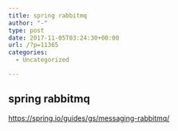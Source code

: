 ```yaml
---
title: spring rabbitmq
author: "-"
type: post
date: 2017-11-05T03:24:30+00:00
url: /?p=11365
categories:
  - Uncategorized

---
```

## spring rabbitmq
https://spring.io/guides/gs/messaging-rabbitmq/